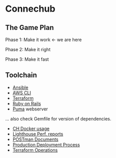 # Connechub

## The Game Plan

Phase 1: Make it work <- we are here

Phase 2: Make it right

Phase 3: Make it fast

## Toolchain

- [Ansible](https://www.ansible.com/)
- [AWS CLI](https://aws.amazon.com)
- [Terraform](https://app.terraform.io/app/ConnecHub/workspaces)
- [Ruby on Rails](https://rubyonrails.org/)
- [Puma](https://github.com/puma/puma) webserver

... also check Gemfile for version of dependencies.

- [CH Docker usage](./docs/docker/NOTES.md)
- [Lighthouse Perf. reports](./docs/lighthouse)
- [POSTman Documents](./docs/POSTman)
- [Production Deployment Process](./docs/production/NOTES.md)
- [Terraform Operations](./docs/terraform/NOTES.md)
